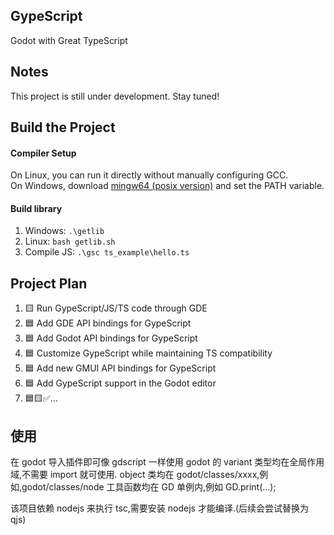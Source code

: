## GypeScript

Godot with Great TypeScript

## Notes

This project is still under development. Stay tuned!

## Build the Project

#### Compiler Setup

On Linux, you can run it directly without manually configuring GCC.  
On Windows, download [mingw64 (posix version)](https://github.com/niXman/mingw-builds-binaries/releases/download/13.2.0-rt_v11-rev1/x86_64-13.2.0-release-posix-seh-msvcrt-rt_v11-rev1.7z) and set the PATH variable.

#### Build library

1. Windows: `.\getlib`
2. Linux: `bash getlib.sh`
3. Compile JS: `.\gsc ts_example\hello.ts`

## Project Plan

1. 🟨 Run GypeScript/JS/TS code through GDE
2. 🟦 Add GDE API bindings for GypeScript
3. 🟦 Add Godot API bindings for GypeScript
4. 🟦 Customize GypeScript while maintaining TS compatibility
5. 🟦 Add new GMUI API bindings for GypeScript
6. 🟦 Add GypeScript support in the Godot editor
7. 🟦🟨✅...

## 使用

在 godot 导入插件即可像 gdscript 一样使用
godot 的 variant 类型均在全局作用域,不需要 import 就可使用.
object 类均在 godot/classes/xxxx,例如,godot/classes/node
工具函数均在 GD 单例内,例如 GD.print(...);

该项目依赖 nodejs 来执行 tsc,需要安装 nodejs 才能编译.(后续会尝试替换为 qjs)
